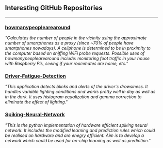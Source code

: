 ## Interesting GitHub Repositories
---

### [howmanypeoplearearound](https://github.com/schollz/howmanypeoplearearound)
  _"Calculates the number of people in the vicinity using the approximate number of smartphones as a 
  proxy (since ~70% of people have smartphones nowadays). A cellphone is determined to be in proximity 
  to the computer based on sniffing WiFi probe requests. Possible uses of howmanypeoplearearound include: 
  monitoring foot traffic in your house with Raspberry Pis, seeing if your roommates are home, etc."_
  
### [Driver-Fatigue-Detection](https://github.com/adityachechani/Driver-Fatigue-Detection)
  _"This application detects blinks and alerts of the driver's drowsiness. It handles variable lighting conditions and 
  works pretty well in day as well as in the dark. It uses histogram equalization and gamma correction to eliminate 
  the effect of lighting."_
  
### [Spiking-Neural-Network](https://github.com/Shikhargupta/Spiking-Neural-Network)
  _"This is the python implementation of hardware efficient spiking neural network. It includes the modified 
  learning and prediction rules which could be realised on hardware and are enegry efficient. Aim is to develop 
  a network which could be used for on-chip learning as well as prediction."_

  

  


